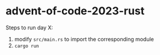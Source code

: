 # advent-of-code-2023-rust

Steps to run day X:
1. modify `src/main.rs` to import the corresponding module
2. `cargo run`